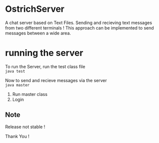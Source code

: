 # OstrichServer
A chat server based on Text Files.
Sending and recieving text messages from two different terminals !
This approach can be implemented to send messages between a wide area.


# running the server
To run the Server, run the test class file <br>
`` java test ``

Now to send and recieve messages via the server <br>
`` java master ``
1) Run master class
2) Login


## Note
Release not stable !


Thank You !
